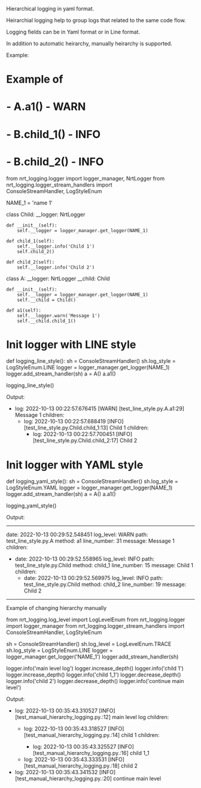 Hierarchical logging in yaml format.

Heirarchial logging help to group logs that related to the same code flow.

Logging fields can be in Yaml format or in Line format.

In addition to automatic heirarchy, manually heirarchy is supported.

Example:

# Example of
#  - A.a1() - WARN
#    - B.child_1() - INFO
#      - B.child_2() - INFO

from nrt_logging.logger import logger_manager, NrtLogger
from nrt_logging.logger_stream_handlers import \
    ConsoleStreamHandler, LogStyleEnum

NAME_1 = 'name 1'


class Child:
    __logger: NrtLogger

    def __init__(self):
        self.__logger = logger_manager.get_logger(NAME_1)

    def child_1(self):
        self.__logger.info('Child 1')
        self.child_2()

    def child_2(self):
        self.__logger.info('Child 2')


class A:
    __logger: NrtLogger
    __child: Child

    def __init__(self):
        self.__logger = logger_manager.get_logger(NAME_1)
        self.__child = Child()

    def a1(self):
        self.__logger.warn('Message 1')
        self.__child.child_1()


# Init logger with LINE style

def logging_line_style():
    sh = ConsoleStreamHandler()
    sh.log_style = LogStyleEnum.LINE
    logger = logger_manager.get_logger(NAME_1)
    logger.add_stream_handler(sh)
    a = A()
    a.a1()
 
logging_line_style()

Output:

- log: 2022-10-13 00:22:57.676415 [WARN] [test_line_style.py.A.a1:29] Message 1
  children:
    - log: 2022-10-13 00:22:57.688419 [INFO] [test_line_style.py.Child.child_1:13] Child 1
      children:
        - log: 2022-10-13 00:22:57.700451 [INFO] [test_line_style.py.Child.child_2:17] Child 2
        
# Init logger with YAML style

def logging_yaml_style():
    sh = ConsoleStreamHandler()
    sh.log_style = LogStyleEnum.YAML
    logger = logger_manager.get_logger(NAME_1)
    logger.add_stream_handler(sh)
    a = A()
    a.a1()

logging_yaml_style()

Output:

---
date: 2022-10-13 00:29:52.548451
log_level: WARN
path: test_line_style.py.A
method: a1
line_number: 31
message: Message 1
children:
  - date: 2022-10-13 00:29:52.558965
    log_level: INFO
    path: test_line_style.py.Child
    method: child_1
    line_number: 15
    message: Child 1
    children:
      - date: 2022-10-13 00:29:52.569975
        log_level: INFO
        path: test_line_style.py.Child
        method: child_2
        line_number: 19
        message: Child 2

-------------------------------------------------------------------------------------------------------

Example of changing hierarchy manually

from nrt_logging.log_level import LogLevelEnum
from nrt_logging.logger import logger_manager
from nrt_logging.logger_stream_handlers import ConsoleStreamHandler, LogStyleEnum


sh = ConsoleStreamHandler()
sh.log_level = LogLevelEnum.TRACE
sh.log_style = LogStyleEnum.LINE
logger = logger_manager.get_logger('NAME_1')
logger.add_stream_handler(sh)

logger.info('main level log')
logger.increase_depth()
logger.info('child 1')
logger.increase_depth()
logger.info('child 1_1')
logger.decrease_depth()
logger.info('child 2')
logger.decrease_depth()
logger.info('continue main level')

Output:

- log: 2022-10-13 00:35:43.310527 [INFO] [test_manual_hierarchy_logging.py.<module>:12] main level log
  children:
    - log: 2022-10-13 00:35:43.318527 [INFO] [test_manual_hierarchy_logging.py.<module>:14] child 1
      children:
        - log: 2022-10-13 00:35:43.325527 [INFO] [test_manual_hierarchy_logging.py.<module>:16] child 1_1
    - log: 2022-10-13 00:35:43.333531 [INFO] [test_manual_hierarchy_logging.py.<module>:18] child 2
- log: 2022-10-13 00:35:43.341532 [INFO] [test_manual_hierarchy_logging.py.<module>:20] continue main level
